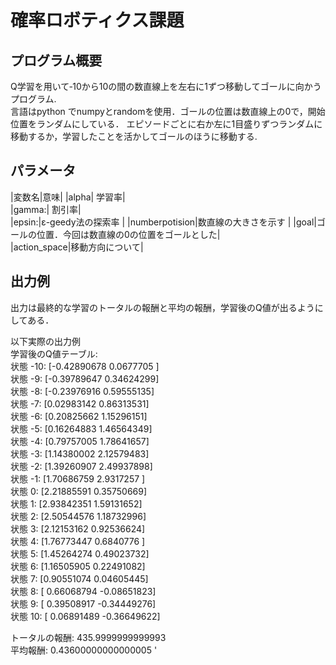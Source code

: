 # 確率ロボティクス課題

## プログラム概要
Q学習を用いて‐10から10の間の数直線上を左右に1ずつ移動してゴールに向かうプログラム.   
言語はpython でnumpyとrandomを使用．ゴールの位置は数直線上の0で，開始位置をランダムにしている．
エピソードごとに右か左に1目盛りずつランダムに移動するか，学習したことを活かしてゴールのほうに移動する.  

## パラメータ
|変数名|意味|
|alpha| 学習率|  
|gamma:| 割引率|  
|epsin:|ε-geedy法の探索率  |
|numberpotision|数直線の大きさを示す  |
|goal|ゴールの位置．今回は数直線の0の位置をゴールとした|  
|action_space|移動方向について|  
## 出力例
出力は最終的な学習のトータルの報酬と平均の報酬，学習後のQ値が出るようにしてある．

以下実際の出力例  
学習後のQ値テーブル:  
状態 -10: [-0.42890678  0.0677705 ]  
状態 -9: [-0.39789647  0.34624299]  
状態 -8: [-0.23976916  0.59555135]  
状態 -7: [0.02983142 0.86313531]  
状態 -6: [0.20825662 1.15296151]  
状態 -5: [0.16264883 1.46564349]  
状態 -4: [0.79757005 1.78641657]  
状態 -3: [1.14380002 2.12579483]  
状態 -2: [1.39260907 2.49937898]  
状態 -1: [1.70686759 2.9317257 ]  
状態 0: [2.21885591 0.35750669]  
状態 1: [2.93842351 1.59131652]  
状態 2: [2.50544576 1.18732996]  
状態 3: [2.12153162 0.92536624]  
状態 4: [1.76773447 0.6840776 ]  
状態 5: [1.45264274 0.49023732]  
状態 6: [1.16505905 0.22491082]  
状態 7: [0.90551074 0.04605445]  
状態 8: [ 0.66068794 -0.08651823]  
状態 9: [ 0.39508917 -0.34449276]  
状態 10: [ 0.06891489 -0.36649622]  
 
トータルの報酬: 435.9999999999993  
平均報酬: 0.43600000000000005  '
  
